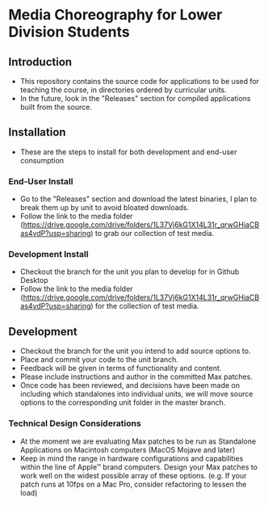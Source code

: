 # Media Choreography for Lower Division Students

## Introduction
- This repository contains the source code for applications to be used for teaching the course, in directories ordered by curricular units.
- In the future, look in the "Releases" section for compiled applications built from the source.

## Installation
- These are the steps to install for both development and end-user consumption

### End-User Install
- Go to the "Releases" section and download the latest binaries, I plan to break them up by unit to avoid bloated downloads.
- Follow the link to the media folder (https://drive.google.com/drive/folders/1L37Vj6kG1X14L31r_qrwGHiaCBas4vdP?usp=sharing) to grab our collection of test media.
### Development Install
- Checkout the branch for the unit you plan to develop for in Github Desktop
- Follow the link to the media folder (https://drive.google.com/drive/folders/1L37Vj6kG1X14L31r_qrwGHiaCBas4vdP?usp=sharing) for the collection of test media.

## Development
 - Checkout the branch for the unit you intend to add source options to.
 - Place and commit your code to the unit branch.
 - Feedback will be given in terms of functionality and content.
 - Please include instructions and author in the committed Max patches.
 - Once code has been reviewed, and decisions have been made on including which standalones into individual units, we will move source options to the corresponding unit folder in the master branch.
 
 ### Technical Design Considerations
 - At the moment we are evaluating Max patches to be run as Standalone Applications on Macintosh computers (MacOS Mojave and later)
 - Keep in mind the range in hardware configurations and capabilities within the line of Apple™ brand computers. Design your Max patches to work well on the widest possible array of these options. (e.g. If your patch runs at 10fps on a Mac Pro, consider refactoring to lessen the load)
